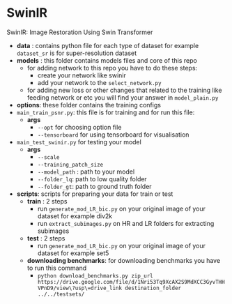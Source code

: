 # SwinIR
SwinIR: Image Restoration Using Swin Transformer

- **data** : contains python file for each type of dataset for example `dataset_sr` is for super-resolution dataset
- **models** : this folder contains models files and core of this repo
    - for adding network to this repo you have to do these steps:
        - create your network like swinir
        - add your network to the `select_network.py`
    - for adding new loss or other changes that related to the training like feeding network or etc you will find your answer in `model_plain.py`
- **options**: these folder contains the training configs
- `main_train_psnr.py`: this file is for training and for run this file:
    - **args**
        - `--opt` for choosing option file
        - `--tensorboard` for using tensorboard for visualisation
- `main_test_swinir.py` for testing your model
    -   **args**
        - `--scale`
        - `--training_patch_size`
        - `--model_path` : path to your model
        - `--folder_lq`: path to low quality folder
        - `--folder_gt`: path to ground truth folder
- **scripts**: scripts for preparing your data for train or test
    - **train** : 2 steps
        - run `generate_mod_LR_bic.py` on your original image of your dataset for example div2k
        - run `extract_subimages.py` on HR and LR folders for extracting subimages
    - **test** : 2 steps
        - run `generate_mod_LR_bic.py` on your original image of your dataset for example set5
    - **downloading benchmarks**: for downloading benchmarks you have to run this command 
        - `python download_benchmarks.py zip_url https://drive.google.com/file/d/1Nri53Tq9XcAX2S9MdXCC3GyvTHHVPnD9/view\?usp\=drive_link destination_folder ../../testsets/`
        